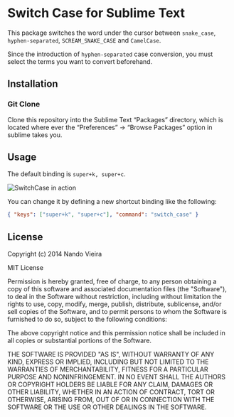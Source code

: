 # Switch Case for Sublime Text

This package switches the word under the cursor between `snake_case`, `hyphen-separated`, `SCREAM_SNAKE_CASE` and `CamelCase`.

Since the introduction of `hyphen-separated` case conversion, you must select the terms you want to convert beforehand.

## Installation

### Git Clone

Clone this repository into the Sublime Text “Packages” directory, which is located where ever the “Preferences” -> “Browse Packages” option in sublime takes you.

## Usage

The default binding is `super+k, super+c`.

![SwitchCase in action](https://raw.github.com/fnando/sublime-switch-case/master/SwitchCase.gif)

You can change it by defining a new shortcut binding like the following:

```json
{ "keys": ["super+k", "super+c"], "command": "switch_case" }
```

## License

Copyright (c) 2014 Nando Vieira

MIT License

Permission is hereby granted, free of charge, to any person obtaining
a copy of this software and associated documentation files (the
"Software"), to deal in the Software without restriction, including
without limitation the rights to use, copy, modify, merge, publish,
distribute, sublicense, and/or sell copies of the Software, and to
permit persons to whom the Software is furnished to do so, subject to
the following conditions:

The above copyright notice and this permission notice shall be
included in all copies or substantial portions of the Software.

THE SOFTWARE IS PROVIDED "AS IS", WITHOUT WARRANTY OF ANY KIND,
EXPRESS OR IMPLIED, INCLUDING BUT NOT LIMITED TO THE WARRANTIES OF
MERCHANTABILITY, FITNESS FOR A PARTICULAR PURPOSE AND
NONINFRINGEMENT. IN NO EVENT SHALL THE AUTHORS OR COPYRIGHT HOLDERS BE
LIABLE FOR ANY CLAIM, DAMAGES OR OTHER LIABILITY, WHETHER IN AN ACTION
OF CONTRACT, TORT OR OTHERWISE, ARISING FROM, OUT OF OR IN CONNECTION
WITH THE SOFTWARE OR THE USE OR OTHER DEALINGS IN THE SOFTWARE.
